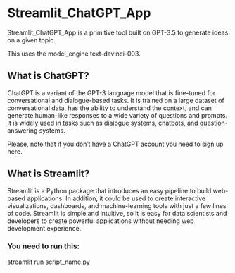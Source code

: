# Streamlit_ChatGPT_App
Streamlit_ChatGPT_App is a primitive tool built on GPT-3.5 to generate ideas on a given topic.

This uses the model_engine text-davinci-003.


## What is ChatGPT?
ChatGPT is a variant of the GPT-3 language model that is fine-tuned for conversational and dialogue-based tasks. It is trained on a large dataset of conversational data, has the ability to understand the context, and can generate human-like responses to a wide variety of questions and prompts. It is widely used in tasks such as dialogue systems, chatbots, and question-answering systems.

Please, note that if you don’t have a ChatGPT account you need to sign up here.

## What is Streamlit?
Streamlit is a Python package that introduces an easy pipeline to build web-based applications. In addition, it could be used to create interactive visualizations, dashboards, and machine-learning tools with just a few lines of code. Streamlit is simple and intuitive, so it is easy for data scientists and developers to create powerful applications without needing web development experience.

### You need to run this:
streamlit run script_name.py
